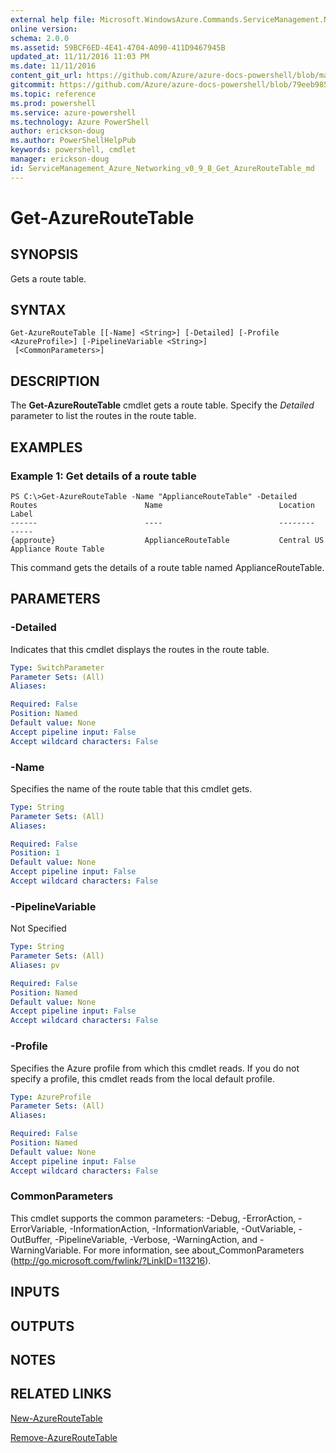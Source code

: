 ```yaml
---
external help file: Microsoft.WindowsAzure.Commands.ServiceManagement.Network.dll-Help.xml
online version: 
schema: 2.0.0
ms.assetid: 59BCF6ED-4E41-4704-A090-411D9467945B
updated_at: 11/11/2016 11:03 PM
ms.date: 11/11/2016
content_git_url: https://github.com/Azure/azure-docs-powershell/blob/master/azureps-cmdlets-docs/ServiceManagement/Azure.Networking/v0.9.8/Get-AzureRouteTable.md
gitcommit: https://github.com/Azure/azure-docs-powershell/blob/79eeb985ea480979357fb4695832a0c3d29a48bf/azureps-cmdlets-docs/ServiceManagement/Azure.Networking/v0.9.8/Get-AzureRouteTable.md
ms.topic: reference
ms.prod: powershell
ms.service: azure-powershell
ms.technology: Azure PowerShell
author: erickson-doug
ms.author: PowerShellHelpPub
keywords: powershell, cmdlet
manager: erickson-doug
id: ServiceManagement_Azure_Networking_v0_9_8_Get_AzureRouteTable_md
---
```


# Get-AzureRouteTable

## SYNOPSIS
Gets a route table.

## SYNTAX

```
Get-AzureRouteTable [[-Name] <String>] [-Detailed] [-Profile <AzureProfile>] [-PipelineVariable <String>]
 [<CommonParameters>]
```

## DESCRIPTION
The **Get-AzureRouteTable** cmdlet gets a route table.
Specify the *Detailed* parameter to list the routes in the route table.

## EXAMPLES

### Example 1: Get details of a route table
```
PS C:\>Get-AzureRouteTable -Name "ApplianceRouteTable" -Detailed
Routes                        Name                          Location                      Label
------                        ----                          --------                      -----
{approute}                    ApplianceRouteTable           Central US                    Appliance Route Table
```

This command gets the details of a route table named ApplianceRouteTable.

## PARAMETERS

### -Detailed
Indicates that this cmdlet displays the routes in the route table.

```yaml
Type: SwitchParameter
Parameter Sets: (All)
Aliases: 

Required: False
Position: Named
Default value: None
Accept pipeline input: False
Accept wildcard characters: False
```

### -Name
Specifies the name of the route table that this cmdlet gets.

```yaml
Type: String
Parameter Sets: (All)
Aliases: 

Required: False
Position: 1
Default value: None
Accept pipeline input: False
Accept wildcard characters: False
```

### -PipelineVariable
Not Specified

```yaml
Type: String
Parameter Sets: (All)
Aliases: pv

Required: False
Position: Named
Default value: None
Accept pipeline input: False
Accept wildcard characters: False
```

### -Profile
Specifies the Azure profile from which this cmdlet reads.
If you do not specify a profile, this cmdlet reads from the local default profile.

```yaml
Type: AzureProfile
Parameter Sets: (All)
Aliases: 

Required: False
Position: Named
Default value: None
Accept pipeline input: False
Accept wildcard characters: False
```

### CommonParameters
This cmdlet supports the common parameters: -Debug, -ErrorAction, -ErrorVariable, -InformationAction, -InformationVariable, -OutVariable, -OutBuffer, -PipelineVariable, -Verbose, -WarningAction, and -WarningVariable. For more information, see about_CommonParameters (http://go.microsoft.com/fwlink/?LinkID=113216).

## INPUTS

## OUTPUTS

## NOTES

## RELATED LINKS

[New-AzureRouteTable](xref:ServiceManagement/Azure.Networking/v0.9.8/New-AzureRouteTable.md)

[Remove-AzureRouteTable](xref:ServiceManagement/Azure.Networking/v0.9.8/Remove-AzureRouteTable.md)


